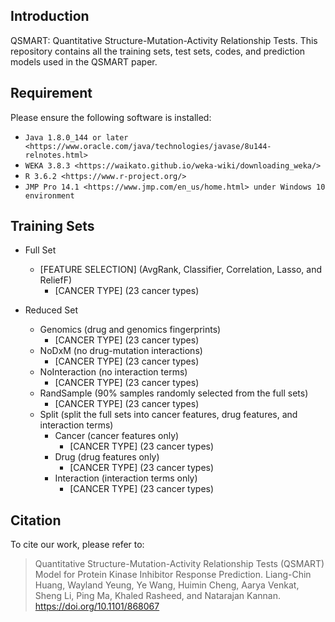 ## Introduction

QSMART: Quantitative Structure-Mutation-Activity Relationship Tests. This repository contains all the training sets, test sets, codes, and prediction models used in the QSMART paper.

## Requirement

Please ensure the following software is installed:

- `Java 1.8.0_144 or later <https://www.oracle.com/java/technologies/javase/8u144-relnotes.html>`
- `WEKA 3.8.3 <https://waikato.github.io/weka-wiki/downloading_weka/>`
- `R 3.6.2 <https://www.r-project.org/>`
- `JMP Pro 14.1 <https://www.jmp.com/en_us/home.html> under Windows 10 environment`

## Training Sets

* Full Set
	* [FEATURE SELECTION] (AvgRank, Classifier, Correlation, Lasso, and ReliefF)
		* [CANCER TYPE] (23 cancer types)

* Reduced Set
	* Genomics (drug and genomics fingerprints)
		* [CANCER TYPE] (23 cancer types)
	* NoDxM (no drug-mutation interactions)
		* [CANCER TYPE] (23 cancer types)
	* NoInteraction (no interaction terms)
		* [CANCER TYPE] (23 cancer types)
	* RandSample (90% samples randomly selected from the full sets)
		* [CANCER TYPE] (23 cancer types)
	* Split (split the full sets into cancer features, drug features, and interaction terms)
		* Cancer (cancer features only)
			* [CANCER TYPE] (23 cancer types)
		* Drug (drug features only)
			* [CANCER TYPE] (23 cancer types)
		* Interaction (interaction terms only)
			* [CANCER TYPE] (23 cancer types)

## Citation

To cite our work, please refer to:

> Quantitative Structure-Mutation-Activity Relationship Tests (QSMART) Model for Protein Kinase Inhibitor Response Prediction. Liang-Chin Huang, Wayland Yeung, Ye Wang, Huimin Cheng, Aarya Venkat, Sheng Li, Ping Ma, Khaled Rasheed, and Natarajan Kannan. https://doi.org/10.1101/868067
